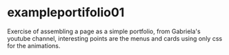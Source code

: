# exampleportifolio01
Exercise of assembling a page as a simple portfolio, from Gabriela's youtube channel, interesting points are the menus and cards using only css for the animations.

